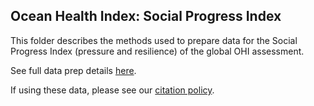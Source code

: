 ## Ocean Health Index: Social Progress Index

This folder describes the methods used to prepare data for the Social Progress Index (pressure and resilience) of the global OHI assessment.

See full data prep details [here](https://OHI-Science.github.io/ohiprep_v2022/globalprep/prs_res_spi/v2022/spi_dataprep.html).

If using these data, please see our [citation policy](https://oceanhealthindex.org/global-scores/data-download/).

